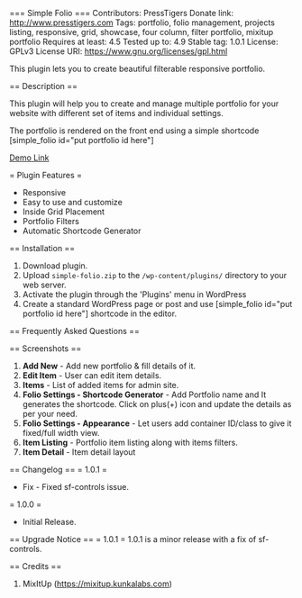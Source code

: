 === Simple Folio ===
Contributors: PressTigers
Donate link: http://www.presstigers.com
Tags: portfolio, folio management, projects listing, responsive, grid, showcase, four column, filter portfolio, mixitup portfolio
Requires at least: 4.5
Tested up to: 4.9
Stable tag: 1.0.1
License: GPLv3
License URI: https://www.gnu.org/licenses/gpl.html

This plugin lets you to create beautiful filterable responsive portfolio.

== Description ==

This plugin will help you to create and manage multiple portfolio for your website with different set of items and individual settings.

The portfolio is rendered on the front end using a simple shortcode [simple_folio id="put portfolio id here"]

[Demo Link](http://wp-dynamo.presstigers.com/portfolio)

= Plugin Features =

* Responsive
* Easy to use and customize
* Inside Grid Placement
* Portfolio Filters
* Automatic Shortcode Generator

== Installation ==

1. Download plugin.
1. Upload `simple-folio.zip` to the `/wp-content/plugins/` directory to your web server.
1. Activate the plugin through the 'Plugins' menu in WordPress
1. Create a standard WordPress page or post and use [simple_folio id="put portfolio id here"] shortcode in the editor.

== Frequently Asked Questions ==

== Screenshots ==

1. **Add New** - Add new portfolio & fill details of it.
2. **Edit Item** - User can edit item details.
3. **Items** - List of added items for admin site.
4. **Folio Settings - Shortcode Generator** - Add Portfolio name and It generates the shortcode. Click on plus(+) icon and update the details as per your need.
5. **Folio Settings - Appearance** - Let users add container ID/class to give it fixed/full width view.
6. **Item Listing** - Portfolio item listing along with items filters.
7. **Item Detail** - Item detail layout

== Changelog ==
= 1.0.1 =
* Fix - Fixed sf-controls issue.

= 1.0.0 =
* Initial Release.

== Upgrade Notice ==
= 1.0.1 =
1.0.1 is a minor release with a fix of sf-controls.


== Credits ==

1. MixItUp (https://mixitup.kunkalabs.com)

